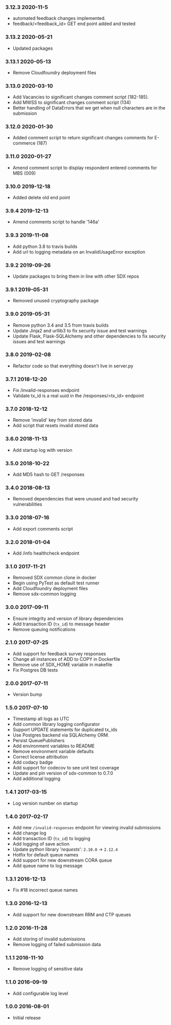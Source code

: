### 3.12.3 2020-11-5
  - automated feedback changes implemented.
  - feedback/<feedback_id> GET end point added and tested

### 3.13.2 2020-05-21
  - Updated packages

### 3.13.1 2020-05-13
  - Remove Cloudfoundry deployment files

### 3.13.0 2020-03-10
  - Add Vacancies to significant changes comment script (182-185).
  - Add MWSS to significant changes comment script (134)
  - Better handling of DataErrors that we get when null characters are in the submission

### 3.12.0 2020-01-30
  - Added comment script to return significant changes comments for E-commerce (187)

### 3.11.0 2020-01-27
  - Amend comment script to display respondent entered comments for MBS (009)

### 3.10.0 2019-12-18
  - Added delete old end point

### 3.9.4 2019-12-13
  - Amend comments script to handle '146a'

### 3.9.3 2019-11-08
  - Add python 3.8 to travis builds
  - Add url to logging metadata on an InvalidUsageError exception

### 3.9.2 2019-09-26
  - Update packages to bring them in line with other SDX repos

### 3.9.1 2019-05-31
  - Removed unused cryptography package

### 3.9.0 2019-05-31
  - Remove python 3.4 and 3.5 from travis builds
  - Update Jinja2 and urllib3 to fix security issue and test warnings
  - Update Flask, Flask-SQLAlchemy and other dependencies to fix security issues and test warnings

### 3.8.0 2019-02-08
  - Refactor code so that everything doesn't live in server.py

### 3.7.1 2018-12-20
  - Fix /invalid-responses endpoint
  - Validate tx_id is a real uuid in the /responses/<tx_id> endpoint

### 3.7.0 2018-12-12
  - Remove 'invalid' key from stored data
  - Add script that resets invalid stored data

### 3.6.0 2018-11-13
  - Add startup log with version

### 3.5.0 2018-10-22
  - Add MD5 hash to GET /responses

### 3.4.0 2018-08-13
  - Removed dependencies that were unused and had security vulnerabilities
  
### 3.3.0 2018-07-16
  - Add export comments script

### 3.2.0 2018-01-04
  - Add /info healthcheck endpoint

### 3.1.0 2017-11-21
  - Removed SDX common clone in docker
  - Begin using PyTest as default test runner
  - Add Cloudfoundry deployment files
  - Remove sdx-common logging

### 3.0.0 2017-09-11
  - Ensure integrity and version of library dependencies
  - Add transaction ID (`tx_id`) to message header
  - Remove queuing notifications

### 2.1.0 2017-07-25
  - Add support for feedback survey responses
  - Change all instances of ADD to COPY in Dockerfile
  - Remove use of SDX_HOME variable in makefile
  - Fix Postgres DB tests

### 2.0.0 2017-07-11
  - Version bump

### 1.5.0 2017-07-10
  - Timestamp all logs as UTC
  - Add common library logging configurator
  - Support UPDATE statements for duplicated tx_ids
  - Use Postgres backend via SQLAlchemy ORM.
  - Persist QueuePublishers
  - Add environment variables to README
  - Remove environment variable defaults
  - Correct license attribution
  - Add codacy badge
  - Add support for codecov to see unit test coverage
  - Update and pin version of sdx-common to 0.7.0
  - Add additional logging

### 1.4.1 2017-03-15
  - Log version number on startup

### 1.4.0 2017-02-17
  - Add new `/invalid-responses` endpoint for viewing invalid submissions
  - Add change log
  - Add transaction ID (`tx_id`) to logging
  - Add logging of save action
  - Update python library '_requests_': `2.10.0` -> `2.12.4`
  - Hotfix for default queue names
  - Add support for new downstream CORA queue
  - Add queue name to log message

### 1.3.1 2016-12-13
  - Fix #18 incorrect queue names

### 1.3.0 2016-12-13
  - Add support for new downstream RRM and CTP queues

### 1.2.0 2016-11-28
  - Add storing of invalid submissions
  - Remove logging of failed submission data

### 1.1.1 2016-11-10
  - Remove logging of sensitive data

### 1.1.0 2016-09-19
  - Add configurable log level

### 1.0.0 2016-08-01
  - Initial release
